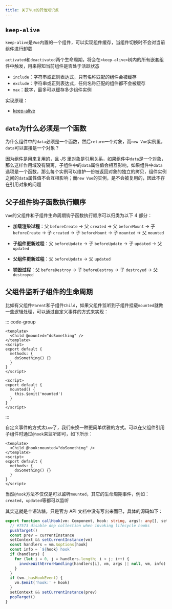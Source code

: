 ```yaml
---
title: 关于Vue的其他知识点
---
```


## `keep-alive`

`keep-alive`是`Vue`内置的一个组件，可以实现组件缓存，当组件切换时不会对当前组件进行卸载

`activated`和`deactivated`两个生命周期，将会在`<keep-alive>`树内的所有嵌套组件中触发，用来得知当前组件是否处于活跃状态

- `include`：字符串或正则表达式，只有名称匹配的组件会被缓存
- `exclude`：字符串或正则表达式，任何名称匹配的组件都不会被缓存
- `max`：数字，最多可以缓存多少组件实例

实现原理：

- [keep-alive](https://ustbhuangyi.github.io/vue-analysis/v2/extend/keep-alive.html)

## `data`为什么必须是一个函数

为什么组件中的`data`必须是一个函数，然后`return`一个对象，而`new Vue`实例里，`data`可以直接是一个对象？

因为组件是用来复用的，且 JS 里对象是引用关系，如果组件中`data`是一个对象，那么这样作用域没有隔离，子组件中的`data`属性值会相互影响，如果组件中`data`选项是一个函数，那么每个实例可以维护一份被返回对象的独立的拷贝，组件实例之间的`data`属性值不会互相影响；而`new Vue`的实例，是不会被复用的，因此不存在引用对象的问题

## 父子组件钩子函数执行顺序

`Vue`的父组件和子组件生命周期钩子函数执行顺序可以归类为以下 4 部分：

- **加载渲染过程**：父 `beforeCreate` -> 父 `created` -> 父 `beforeMount` -> 子 `beforeCreate` -> 子 `created` -> 子 `beforeMount` -> 子 `mounted` -> 父 `mounted`

- **子组件更新过程**：父 `beforeUpdate` -> 子 `beforeUpdate` -> 子 `updated` -> 父 `updated`

- **父组件更新过程**：父 `beforeUpdate` -> 父 `updated`

- **销毁过程**：父 `beforeDestroy` -> 子 `beforeDestroy` -> 子 `destroyed` -> 父 `destroyed`

## 父组件监听子组件的生命周期

比如有父组件`Parent`和子组件`Child`，如果父组件监听到子组件挂载`mounted`就做一些逻辑处理，可以通过自定义事件的方式来实现：

::: code-group

```vue [Parent.vue]
<template>
  <Child @mounted="doSomething" />
</template>
<script>
export default {
  methods: {
    doSomething() {}
  }
}
</script>
```

```vue [Child.vue]
<script>
export default {
  mounted() {
    this.$emit('mounted')
  }
}
</script>
```

:::

自定义事件的方式太`Low`了，我们来换一种更简单优雅的方式。可以在父组件引用子组件时通过`@hook`来监听即可，如下所示：

```vue
<template>
  <Child @hook:mounted="doSomething" />
</template>
<script>
export default {
  methods: {
    doSomething() {}
  }
}
</script>
```

当然`@hook`方法不仅仅是可以监听`mounted`，其它的生命周期事件，例如：`created`，`updated`等都可以监听

其实这就是个语法糖，只是官方 API 文档中没有写出来而已，具体的源码如下：

```ts
export function callHook(vm: Component, hook: string, args?: any[], setContext = true) {
  // #7573 disable dep collection when invoking lifecycle hooks
  pushTarget()
  const prev = currentInstance
  setContext && setCurrentInstance(vm)
  const handlers = vm.$options[hook]
  const info = `${hook} hook`
  if (handlers) {
    for (let i = 0, j = handlers.length; i < j; i++) {
      invokeWithErrorHandling(handlers[i], vm, args || null, vm, info)
    }
  }
  if (vm._hasHookEvent) {
    vm.$emit('hook:' + hook)
  }
  setContext && setCurrentInstance(prev)
  popTarget()
}
```
